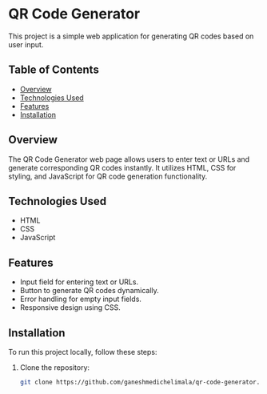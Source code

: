 # QR Code Generator

This project is a simple web application for generating QR codes based on user input.

## Table of Contents

- [Overview](#overview)
- [Technologies Used](#technologies-used)
- [Features](#features)
- [Installation](#installation)

## Overview

The QR Code Generator web page allows users to enter text or URLs and generate corresponding QR codes instantly. It utilizes HTML, CSS for styling, and JavaScript for QR code generation functionality.

## Technologies Used

- HTML
- CSS
- JavaScript

## Features

- Input field for entering text or URLs.
- Button to generate QR codes dynamically.
- Error handling for empty input fields.
- Responsive design using CSS.

## Installation

To run this project locally, follow these steps:

1. Clone the repository:

   ```bash
   git clone https://github.com/ganeshmedichelimala/qr-code-generator.git
